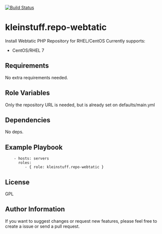 [![Build Status](https://travis-ci.org/kleinstuff/ansible-zabbix-agent.png)](https://travis-ci.org/kleinstuff/ansible-zabbix-agent)

kleinstuff.repo-webtatic
=========

Install Webtatic PHP Repository for RHEL/CentOS
Currently supports:
* CentOS/RHEL 7

Requirements
------------

No extra requirements needed.

Role Variables
--------------

Only the repository URL is needed, but is already set on defaults/main.yml


Dependencies
------------

No deps.

Example Playbook
----------------

```
    - hosts: servers
      roles:
         - { role: kleinstuff.repo-webtatic }
```
License
-------

GPL

Author Information
------------------

If you want to suggest changes or request new features, please feel free to create a issue or send a pull request.
